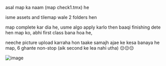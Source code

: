 asal map ka naam (map check1.tmx) he

isme assets and tilemap wale 2 folders hen

map complete kar dia he, usme algo apply karlo then baaqi finishing dete hen map ko, abhi first class bana hoa he, 


neeche picture upload karraha hon taake samajh ajae ke kesa banaya he map, 6 ghante non-stop (aik second ke lea nahi utha) 😔😔😔

![image](https://github.com/user-attachments/assets/342c3b3a-30c8-41dd-adcf-249e9303c5aa)
